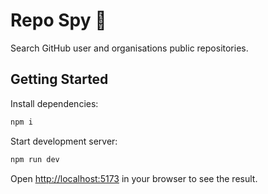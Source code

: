 # Repo Spy 🔎

Search GitHub user and organisations public repositories.

## Getting Started

Install dependencies:

```bash
npm i
```

Start development server:

```bash
npm run dev
```

Open [http://localhost:5173](http://localhost:5173) in your browser to see the result.
